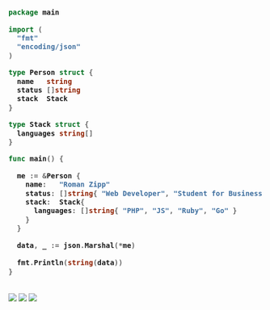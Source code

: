 <h3>
    
```go
​
package main

import (
  "fmt"
  "encoding/json"
)

type Person struct {
  name   string
  status []string
  stack  Stack
}

type Stack struct {
  languages string[]
}

func main() {

  me := &Person {
    name:   "Roman Zipp"
    status: []string{ "Web Developer", "Student for Business Informatics" }
    stack:  Stack{
      languages: []string{ "PHP", "JS", "Ruby", "Go" }
    }
  }

  data, _ := json.Marshal(*me)
  
  fmt.Println(string(data))
}
​
```
</h3>

[![](https://img.shields.io/twitter/follow/romanzipp?label=Twitter&style=social)](https://twitter.com/romanzipp)
[![](https://img.shields.io/github/followers/romanzipp?label=Github&style=social)](https://github.com/romanzipp)
[![](https://img.shields.io/website?label=ich.wtf&up_message=up&url=https%3A%2F%2Fich.wtf)](https://ich.wtf)

